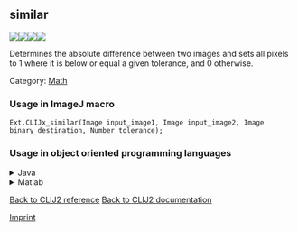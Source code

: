 ## similar
<img src="images/mini_empty_logo.png"/><img src="images/mini_empty_logo.png"/><img src="images/mini_clijx_logo.png"/><img src="images/mini_empty_logo.png"/>

Determines the absolute difference between two images and sets all pixels to 1 where it is below or equal a given tolerance, and 0 otherwise.

Category: [Math](https://clij.github.io/clij2-docs/reference__math)

### Usage in ImageJ macro
```
Ext.CLIJx_similar(Image input_image1, Image input_image2, Image binary_destination, Number tolerance);
```


### Usage in object oriented programming languages



<details>

<summary>
Java
</summary>
<pre class="highlight">// init CLIJ and GPU
import net.haesleinhuepf.clijx.CLIJx;
import net.haesleinhuepf.clij.clearcl.ClearCLBuffer;
CLIJx clijx = CLIJx.getInstance();

// get input parameters
ClearCLBuffer input_image1 = clijx.push(input_image1ImagePlus);
ClearCLBuffer input_image2 = clijx.push(input_image2ImagePlus);
binary_destination = clijx.create(input_image1);
float tolerance = 1.0;
</pre>

<pre class="highlight">
// Execute operation on GPU
clijx.similar(input_image1, input_image2, binary_destination, tolerance);
</pre>

<pre class="highlight">
// show result
binary_destinationImagePlus = clijx.pull(binary_destination);
binary_destinationImagePlus.show();

// cleanup memory on GPU
clijx.release(input_image1);
clijx.release(input_image2);
clijx.release(binary_destination);
</pre>

</details>



<details>

<summary>
Matlab
</summary>
<pre class="highlight">% init CLIJ and GPU
clijx = init_clatlabx();

% get input parameters
input_image1 = clijx.pushMat(input_image1_matrix);
input_image2 = clijx.pushMat(input_image2_matrix);
binary_destination = clijx.create(input_image1);
tolerance = 1.0;
</pre>

<pre class="highlight">
% Execute operation on GPU
clijx.similar(input_image1, input_image2, binary_destination, tolerance);
</pre>

<pre class="highlight">
% show result
binary_destination = clijx.pullMat(binary_destination)

% cleanup memory on GPU
clijx.release(input_image1);
clijx.release(input_image2);
clijx.release(binary_destination);
</pre>

</details>



[Back to CLIJ2 reference](https://clij.github.io/clij2-docs/reference)
[Back to CLIJ2 documentation](https://clij.github.io/clij2-docs)

[Imprint](https://clij.github.io/imprint)
